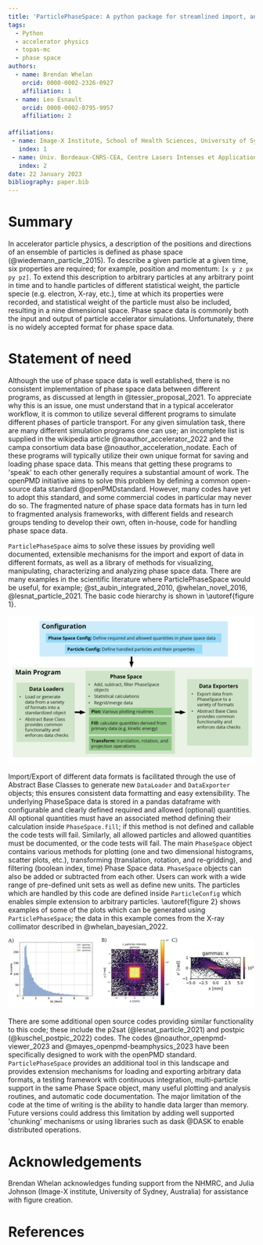 ```yaml
---
title: 'ParticlePhaseSpace: A python package for streamlined import, analysis, and export of particle phase space data'
tags:
  - Python
  - accelerator physics
  - topas-mc
  - phase space
authors:
  - name: Brendan Whelan
    orcid: 0000-0002-2326-0927
    affiliation: 1
  - name: Leo Esnault
    orcid: 0000-0002-0795-9957
    affiliation: 2
  
affiliations:
 - name: Image-X Institute, School of Health Sciences, University of Sydney
   index: 1
 - name: Univ. Bordeaux-CNRS-CEA, Centre Lasers Intenses et Applications, UMR 5107, 33405 Talence, France 
   index: 2
date: 22 January 2023
bibliography: paper.bib
---
```


# Summary

In accelerator particle physics, a description of the positions and directions of an ensemble of particles is defined as phase space (@wiedemann_particle_2015). To describe a given particle at a given time, six properties are required; for example, position and momentum: `[x y z px py pz]`. To extend this description to arbitrary particles at any arbitrary point in time and to handle particles of different statistical weight, the particle specie (e.g. electron, X-ray, etc.), time at which its properties were recorded, and statistical weight of the particle must also be included, resulting in a nine dimensional space. Phase space data is commonly both the input and output of particle accelerator simulations. Unfortunately, there is no widely accepted format for phase space data.

# Statement of need

Although the use of phase space data is well established, there is no consistent implementation of phase space data between different programs, as discussed at length in @tessier_proposal_2021. To appreciate why this is an issue, one must understand that in a typical accelerator workflow, it is common to utilize several different programs to simulate different phases of particle transport. For any given simulation task, there are many different simulation programs one can use; an incomplete list is supplied in the wikipedia article @noauthor_accelerator_2022 and the campa consortium data base @noauthor_acceleration_nodate.  Each of these programs will typically utilize their own unique format for saving and loading phase space data. This means that getting these programs to 'speak' to each other generally requires a substantial amount of work. The openPMD initiative  aims to solve this problem by defining a common open-source data standard @openPMDstandard. However, many codes have yet to adopt this standard, and some commercial codes in particular may never do so. The fragmented nature of phase space data formats has in turn led to fragmented analysis frameworks, with different fields and research groups tending to develop their own, often in-house, code for handling phase space data.

`ParticlePhaseSpace` aims to solve these issues by providing well documented, extensible mechanisms for the import and export of data in different formats, as well as a library of methods for visualizing, manipulating, characterizing and analyzing phase space data. There are many examples in the scientific literature where ParticlePhaseSpace would be useful, for example; @st_aubin_integrated_2010, @whelan_novel_2016, @lesnat_particle_2021. The basic code hierarchy is shown in \autoref{figure 1}. 

![Code structure overview\label{figure 1}](figure_1.png)

Import/Export of different data formats is facilitated through the use of Abstract Base Classes to generate new `DataLoader` and `DataExporter` objects; this ensures consistent data formatting and easy extensibility. The underlying PhaseSpace data is stored in a pandas dataframe with configurable and clearly defined required and allowed (optional) quantities.  All optional quantities must have an associated method defining their calculation inside `PhaseSpace.fill`; if this method is not defined and callable the code tests will fail. Similarly, all allowed particles and allowed quantities must be documented, or the code tests will fail. The main `PhaseSpace` object contains various methods for plotting (one and two dimensional histograms, scatter plots, etc.), transforming (translation, rotation, and re-gridding), and filtering (boolean index, time) Phase Space data. `PhaseSpace` objects can also be added or subtracted from each other.  Users can work with a wide range of pre-defined unit sets as well as define new units. The particles which are handled by this code are defined inside `ParticleConfig` which enables simple extension to arbitrary particles. \autoref{figure 2} shows examples of some of the plots which can be generated using `ParticlePhaseSpace`; the data in this example comes from the X-ray collimator described in @whelan_bayesian_2022.

![Examples of plots from ParticlePhaseSpace. A) Multi-particle energy histogram. B) 2D intensity histogram of gamma particles, C) Trace-space in X of gamma particles\label{figure 2}](figure_2.png)

There are some additional open source codes providing similar functionality to this code; these include the p2sat (@lesnat_particle_2021) and postpic (@kuschel_postpic_2022) codes. The codes @noauthor_openpmd-viewer_2023 and @mayes_openpmd-beamphysics_2023 have been specifically designed to work with the openPMD standard. `ParticlePhaseSpace` provides an additional tool in this landscape and provides extension mechanisms for loading and exporting arbitrary data formats, a testing framework with continuous integration, multi-particle support in the same Phase Space object, many useful plotting and analysis routines, and automatic code documentation. The major limitation of the code at the time of writing is the ability to handle data larger than memory. Future versions could address this limitation by adding well supported 'chunking' mechanisms or using libraries such as dask @DASK to enable distributed operations. 

# Acknowledgements

Brendan Whelan acknowledges funding support from the NHMRC, and Julia Johnson (Image-X institute, University of Sydney, Australia) for assistance with figure creation.

# References
